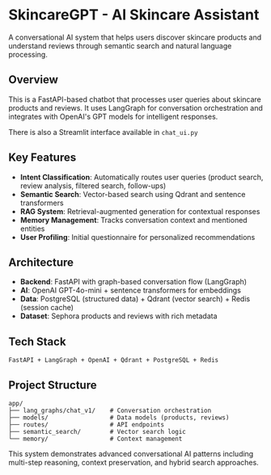 # SkincareGPT - AI Skincare Assistant

A conversational AI system that helps users discover skincare products and understand reviews through semantic search and natural language processing.

## Overview

This is a FastAPI-based chatbot that processes user queries about skincare products and reviews. It uses LangGraph for conversation orchestration and integrates with OpenAI's GPT models for intelligent responses.

There is also a Streamlit interface available in `chat_ui.py`

## Key Features

- **Intent Classification**: Automatically routes user queries (product search, review analysis, filtered search, follow-ups)
- **Semantic Search**: Vector-based search using Qdrant and sentence transformers
- **RAG System**: Retrieval-augmented generation for contextual responses
- **Memory Management**: Tracks conversation context and mentioned entities
- **User Profiling**: Initial questionnaire for personalized recommendations

## Architecture

- **Backend**: FastAPI with graph-based conversation flow (LangGraph)
- **AI**: OpenAI GPT-4o-mini + sentence transformers for embeddings
- **Data**: PostgreSQL (structured data) + Qdrant (vector search) + Redis (session cache)
- **Dataset**: Sephora products and reviews with rich metadata

## Tech Stack

```
FastAPI + LangGraph + OpenAI + Qdrant + PostgreSQL + Redis
```

## Project Structure

```
app/
├── lang_graphs/chat_v1/    # Conversation orchestration
├── models/                 # Data models (products, reviews)
├── routes/                 # API endpoints
├── semantic_search/        # Vector search logic
└── memory/                 # Context management
```

This system demonstrates advanced conversational AI patterns including multi-step reasoning, context preservation, and hybrid search approaches.